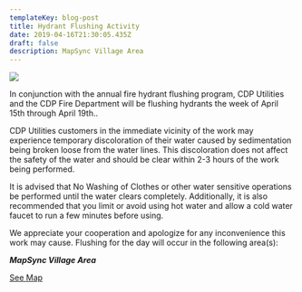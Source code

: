 ```yaml
---
templateKey: blog-post
title: Hydrant Flushing Activity
date: 2019-04-16T21:30:05.435Z
draft: false
description: MapSync Village Area
---
```

![](/img/hydflush.jpeg)

In conjunction with the annual fire hydrant flushing program, CDP Utilities and the CDP Fire Department will be flushing hydrants the week of April 15th through April 19th..

CDP Utilities customers in the immediate vicinity of the work may experience temporary discoloration of their water caused by sedimentation being broken loose from the water lines. This discoloration does not affect the safety of the water and should be clear within 2-3 hours of the work being performed.

It is advised that No Washing of Clothes or other water sensitive operations be performed until the water clears completely. Additionally, it is also recommended that you limit or avoid using hot water and allow a cold water faucet to run a few minutes before using.

We appreciate your cooperation and apologize for any inconvenience this work may cause. Flushing for the day will occur in the following area(s):

_**MapSync Village Area**_

[See Map](/map?layer=Advisory&feature=12)
